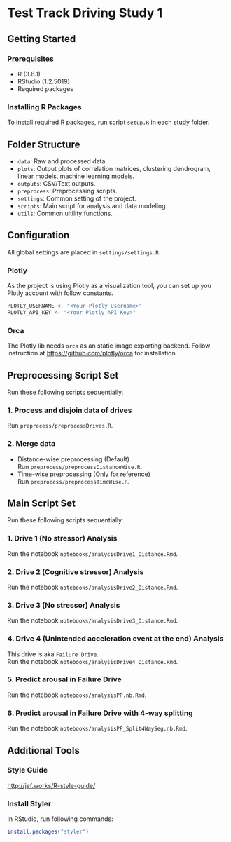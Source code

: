 # Test Track Driving Study 1

## Getting Started
### Prerequisites
- R (3.6.1)
- RStudio (1.2.5019)
- Required packages

### Installing R Packages
To install required R packages, run script `setup.R` in each study folder.

## Folder Structure
- `data`: Raw and processed data.
- `plots`: Output plots of correlation matrices, clustering dendrogram, linear models, machine learning models.
- `outputs`: CSV/Text outputs.
- `preprocess`: Preprocessing scripts.
- `settings`: Common setting of the project.
- `scripts`: Main script for analysis and data modeling.
- `utils`: Common ultility functions.

## Configuration
All global settings are placed in `settings/settings.R`.

### Plotly
As the project is using Plotly as a visualization tool, you can set up you Plotly account with follow constants.
```R
PLOTLY_USERNAME <- "<Your Plotly Username>"
PLOTLY_API_KEY <- "<Your Plotly API Key>"
```

### Orca
The Plotly lib needs `orca` as an static image exporting backend. 
Follow instruction at https://github.com/plotly/orca for installation.

## Preprocessing Script Set
Run these following scripts sequentially.
### 1. Process and disjoin data of drives
Run `preprocess/preprocessDrives.R`.
### 2. Merge data
- Distance-wise preprocessing (Default)  
Run `preprocess/preprocessDistanceWise.R`. 
- Time-wise preprocessing (Only for reference)  
Run `preprocess/preprocessTimeWise.R`.

## Main Script Set
Run these following scripts sequentially.
### 1. Drive 1 (No stressor) Analysis
Run the notebook `notebooks/analysisDrive1_Distance.Rmd`.
### 2. Drive 2 (Cognitive stressor) Analysis
Run the notebook `notebooks/analysisDrive2_Distance.Rmd`.
### 3. Drive 3 (No stressor) Analysis
Run the notebook `notebooks/analysisDrive3_Distance.Rmd`.
### 4. Drive 4 (Unintended acceleration event at the end) Analysis
This drive is aka `Failure Drive`.  
Run the notebook `notebooks/analysisDrive4_Distance.Rmd`.
### 5. Predict arousal in Failure Drive
Run the notebook `notebooks/analysisPP.nb.Rmd`.
### 6. Predict arousal in Failure Drive with 4-way splitting
Run the notebook `notebooks/analysisPP_Split4WaySeg.nb.Rmd`.


## Additional Tools
### Style Guide
http://jef.works/R-style-guide/

### Install Styler
In RStudio, run following commands:
```r
install.packages("styler")
```